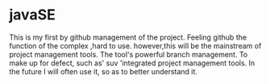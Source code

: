 # javaSE
This is my first  by github  management of the project.
Feeling github the function of the complex ,hard to use.
however,this will be the mainstream of project management tools.
The tool's powerful branch management.
To make up for defect, such as' suv 'integrated project management tools.
In the future I will often use it, so as to better understand it.
